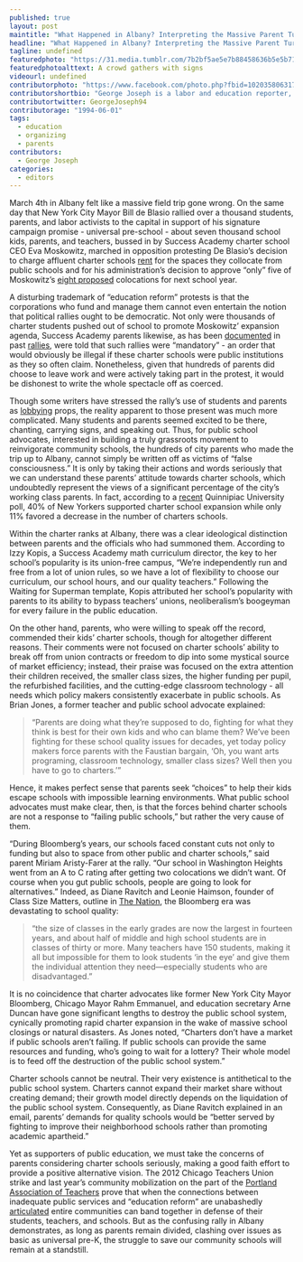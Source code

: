 ```yaml
---
published: true
layout: post
maintitle: "What Happened in Albany? Interpreting the Massive Parent Turnout in Support of Charter Schools - {Young}ist"
headline: "What Happened in Albany? Interpreting the Massive Parent Turnout in Support of Charter Schools"
tagline: undefined
featuredphoto: "https://31.media.tumblr.com/7b2bf5ae5e7b88458636b5e5b71972ca/tumblr_inline_n2ydn0UzTo1rkj9dw.png"
featuredphotoalttext: A crowd gathers with signs
videourl: undefined
contributorphoto: "https://www.facebook.com/photo.php?fbid=10203580631701269&set=a.2673420239622.148043.1379654293&type=1&theater"
contributorshortbio: "George Joseph is a labor and education reporter, who looks to The Wire and Toblerones for daily inspiration"
contributortwitter: GeorgeJoseph94
contributorage: "1994-06-01"
tags: 
  - education
  - organizing
  - parents
contributors: 
  - George Joseph
categories: 
  - editors
---
```


March 4th in Albany felt like a massive field trip gone wrong. On the same day that New York City Mayor Bill de Blasio rallied over a thousand students, parents, and labor activists to the capital in support of his signature campaign promise - universal pre-school - about seven thousand school kids, parents, and teachers, bussed in by Success Academy charter school CEO Eva Moskowitz, marched in opposition protesting De Blasio’s decision to charge affluent charter schools [rent](http://www.nytimes.com/2014/03/05/nyregion/de-blasio-and-builder-of-charter-school-empire-do-battle.html?hpw&rref=education) for the spaces they collocate from public schools and for his administration’s decision to approve “only” five of Moskowitz’s [eight proposed](http://www.nytimes.com/2014/03/05/nyregion/de-blasio-and-builder-of-charter-school-empire-do-battle.html?hpw&rref=education) colocations for next school year.

A disturbing trademark of “education reform” protests is that the corporations who fund and manage them cannot even entertain the notion that political rallies ought to be democratic. Not only were thousands of charter students pushed out of school to promote Moskowitz’ expansion agenda, Success Academy parents likewise, as has been [documented](http://dianeravitch.net/2013/09/25/a-parent-at-success-academy-says-no-we-wont-march/) in past [rallies](http://dianeravitch.net/2013/09/22/teacher-the-forced-march-of-success-academy-parents-staff-students/), were told that such rallies were “mandatory” - an order that would obviously be illegal if these charter schools were public institutions as they so often claim. Nonetheless, given that hundreds of parents did choose to leave work and were actively taking part in the protest, it would be dishonest to write the whole spectacle off as coerced.

Though some writers have stressed the rally’s use of students and parents as [lobbying](http://pando.com/2014/03/06/charter-school-leader-pushes-kids-to-become-her-personal-lobbyists/) props, the reality apparent to those present was much more complicated. Many students and parents seemed excited to be there, chanting, carrying signs, and speaking out. Thus, for public school advocates, interested in building a truly grassroots movement to reinvigorate community schools, the hundreds of city parents who made the trip up to Albany, cannot simply be written off as victims of “false consciousness.” It is only by taking their actions and words seriously that we can understand these parents’ attitude towards charter schools, which undoubtedly represent the views of a significant percentage of the city’s working class parents. In fact, according to a [recent](http://www.quinnipiac.edu/institutes-and-centers/polling-institute/new-york-city/release-detail?ReleaseID=2022) Quinnipiac University poll, 40% of New Yorkers supported charter school expansion while only 11% favored a decrease in the number of charters schools.

Within the charter ranks at Albany, there was a clear ideological distinction between parents and the officials who had summoned them. According to Izzy Kopis, a Success Academy math curriculum director, the key to her school’s popularity is its union-free campus, “We’re independently run and free from a lot of union rules, so we have a lot of flexibility to choose our curriculum, our school hours, and our quality teachers.” Following the Waiting for Superman template, Kopis attributed her school’s popularity with parents to its ability to bypass teachers’ unions, neoliberalism’s boogeyman for every failure in the public education.      

On the other hand, parents, who were willing to speak off the record, commended their kids’ charter schools, though for altogether different reasons. Their comments were not focused on charter schools’ ability to break off from union contracts or freedom to dip into some mystical source of market efficiency; instead, their praise was focused on the extra attention their children received, the smaller class sizes, the higher funding per pupil, the refurbished facilities, and the cutting-edge classroom technology - all needs which policy makers consistently exacerbate in public schools. As Brian Jones, a former teacher and public school advocate explained:

> “Parents are doing what they’re supposed to do, fighting for what they think is best for their own kids and who can blame them? We’ve been fighting for these school quality issues for decades, yet today policy makers force parents with the Faustian bargain, ‘Oh, you want arts programing, classroom technology, smaller class sizes? Well then you have to go to charters.’”

Hence, it makes perfect sense that parents seek “choices” to help their kids escape schools with impossible learning environments. What public school advocates must make clear, then, is that the forces behind charter schools are not a response to “failing public schools,” but rather the very cause of them.

“During Bloomberg’s years, our schools faced constant cuts not only to funding but also to space from other public and charter schools,” said parent Miriam Aristy-Farer at the rally. “Our school in Washington Heights went from an A to C rating after getting two colocations we didn’t want. Of course when you gut public schools, people are going to look for alternatives.” Indeed, as Diane Ravitch and Leonie Haimson, founder of Class Size Matters, outline in [The Nation](http://www.thenation.com/article/173896/education-michael-bloomberg), the Bloomberg era was devastating to school quality:

> “the size of classes in the early grades are now the largest in fourteen years, and about half of middle and high school students are in classes of thirty or more. Many teachers have 150 students, making it all but impossible for them to look students ‘in the eye’ and give them the individual attention they need—especially students who are disadvantaged.”

It is no coincidence that charter advocates like former New York City Mayor Bloomberg, Chicago Mayor Rahm Emmanuel, and education secretary Arne Duncan have gone significant lengths to destroy the public school system, cynically promoting rapid charter expansion in the wake of massive school closings or natural disasters. As Jones noted, “Charters don’t have a market if public schools aren’t failing. If public schools can provide the same resources and funding, who’s going to wait for a lottery? Their whole model is to feed off the destruction of the public school system.”

Charter schools cannot be neutral. Their very existence is antithetical to the public school system. Charters cannot expand their market share without creating demand; their growth model directly depends on the liquidation of the public school system. Consequently, as Diane Ravitch explained in an email, parents’ demands for quality schools would be “better served by fighting to improve their neighborhood schools rather than promoting academic apartheid.”

Yet as supporters of public education, we must take the concerns of parents considering charter schools seriously, making a good faith effort to provide a positive alternative vision. The 2012 Chicago Teachers Union strike and last year’s community mobilization on the part of the [Portland Association of Teachers](http://youngist.org/post/73227943432/portland-students-walk-out-to-take-back-their-voices) prove that when the connections between inadequate public services and “education reform” are unabashedly [articulated](http://media.wix.com/ugd/892fbe_312f3e1f432b4eb1aff5831aef426cb9.pdf) entire communities can band together in defense of their students, teachers, and schools. But as the confusing rally in Albany demonstrates, as long as parents remain divided, clashing over issues as basic as universal pre-K, the struggle to save our community schools will remain at a standstill.
